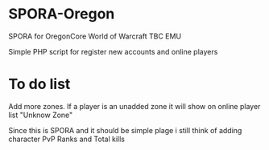 # SPORA-Oregon
SPORA for OregonCore World of Warcraft TBC EMU

Simple PHP script for register new accounts and online players

# To do list
Add more zones. If a player is an unadded zone it will show on online player list "Unknow Zone"

Since this is SPORA and it should be simple plage i still think of adding character PvP Ranks and Total kills
